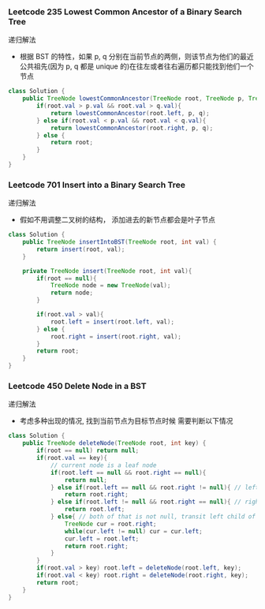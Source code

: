 ### Leetcode 235 Lowest Common Ancestor of a Binary Search Tree

递归解法

- 根据 BST 的特性，如果 p, q 分别在当前节点的两侧，则该节点为他们的最近公共祖先(因为 p, q 都是 unique 的)在往左或者往右遍历都只能找到他们一个节点

```java
class Solution {
    public TreeNode lowestCommonAncestor(TreeNode root, TreeNode p, TreeNode q) {
        if(root.val > p.val && root.val > q.val){
            return lowestCommonAncestor(root.left, p, q);
        } else if(root.val < p.val && root.val < q.val){
            return lowestCommonAncestor(root.right, p, q);
        } else {
            return root;
        }
    }
}
```

### Leetcode 701 Insert into a Binary Search Tree

递归解法

- 假如不用调整二叉树的结构， 添加进去的新节点都会是叶子节点

```java
class Solution {
    public TreeNode insertIntoBST(TreeNode root, int val) {
        return insert(root, val);
    }

    private TreeNode insert(TreeNode root, int val){
        if(root == null){
            TreeNode node = new TreeNode(val);
            return node;
        }

        if(root.val > val){
            root.left = insert(root.left, val);
        } else {
            root.right = insert(root.right, val);
        }
        return root;
    }
}
```

### Leetcode 450 Delete Node in a BST

递归解法

- 考虑多种出现的情况, 找到当前节点为目标节点时候 需要判断以下情况

```java
class Solution {
    public TreeNode deleteNode(TreeNode root, int key) {
        if(root == null) return null;
        if(root.val == key){
            // current node is a leaf node
            if(root.left == null && root.right == null){
                return null;
            } else if(root.left == null && root.right != null){ // left child is null
                return root.right;
            } else if(root.left != null && root.right == null){ // right child is null
                return root.left;
            } else{ // both of that is not null, transit left child of current node to the left node of the smallest node in right child of current node
                TreeNode cur = root.right;
                while(cur.left != null) cur = cur.left;
                cur.left = root.left;
                return root.right;
            }
        }
        if(root.val > key) root.left = deleteNode(root.left, key);
        if(root.val < key) root.right = deleteNode(root.right, key);
        return root;
    }
}
```
